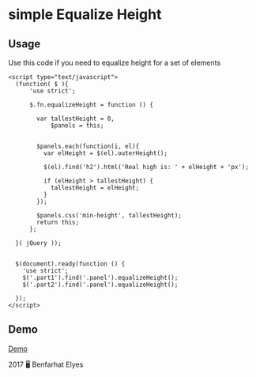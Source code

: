# simple Equalize Height

## Usage
Use this code if you need to equalize height for a set of elements

```
<script type="text/javascript">
  (function( $ ){
      'use strict';
      
      $.fn.equalizeHeight = function () {
      
        var tallestHeight = 0,
            $panels = this;
        
        
        $panels.each(function(i, el){
          var elHeight = $(el).outerHeight();
          
          $(el).find('h2').html('Real high is: ' + elHeight + 'px');
          
          if (elHeight > tallestHeight) {
            tallestHeight = elHeight;
          }
        });
        
        $panels.css('min-height', tallestHeight);        
        return this;
      };
      
  }( jQuery ));
  
  
  $(document).ready(function () {
    'use strict';
    $('.part1').find('.panel').equalizeHeight();
    $('.part2').find('.panel').equalizeHeight();

  });
</script> 
```
## Demo

[Demo](https://benfarhat.github.io/jquery-equalize-height/)

2017 🖥 Benfarhat Elyes
